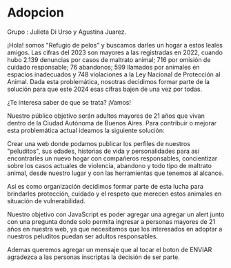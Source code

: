 # Adopcion
Grupo :  Julieta Di Urso y Agustina Juarez.

¡Hola! somos "Refugio de pelos" y buscamos darles un hogar a estos leales amigos.
Las cifras del 2023 son mayores a las registradas en 2022, cuando hubo 2.139 denuncias por casos de maltrato animal; 716 por omisión de cuidado responsable; 76 abandonos; 599 llamados por animales en espacios inadecuados y 748 violaciones a la Ley Nacional de Protección al Animal. Dada esta problemática, nosotras decidimos formar parte de la solución para que este 2024 esas cifras bajen de una vez por todas.

¿Te interesa saber de que se trata? ¡Vamos! 

Nuestro público objetivo serán adultos mayores de 21 años que vivan dentro de la Ciudad Autónoma de Buenos Aires. 
Para contribuir o mejorar esta problemática actual ideamos la siguiente solución: 

Crear una web donde podamos publicar los perfiles de nuestros "peluditos", sus edades, historias de vida y personalidades para así encontrarles un nuevo hogar con compañeros responsables, concientizar sobre los casos actuales de violencia, abandono y todo tipo de maltrato animal, desde nuestro lugar y con las herramientas que tenemos al alcance. 

Así es como organización decidimos formar parte de esta lucha para brindarles protección, cuidado y el respeto que merecen estos animales en situación de vulnerabilidad.

Nuestro objetivo con JavaScript es poder agregar una agregar un alert junto con una pregunta donde solo permita ingresar a personas mayores de 21 años en nuestra web, ya que necesitamos que los interesados en adoptar a nuestros peluditos puedan ser adultos responsables.

Ademas queremos agregar un mensaje que al tocar el boton de ENVIAR agradezca a las personas inscriptas la decisión de ser parte.

